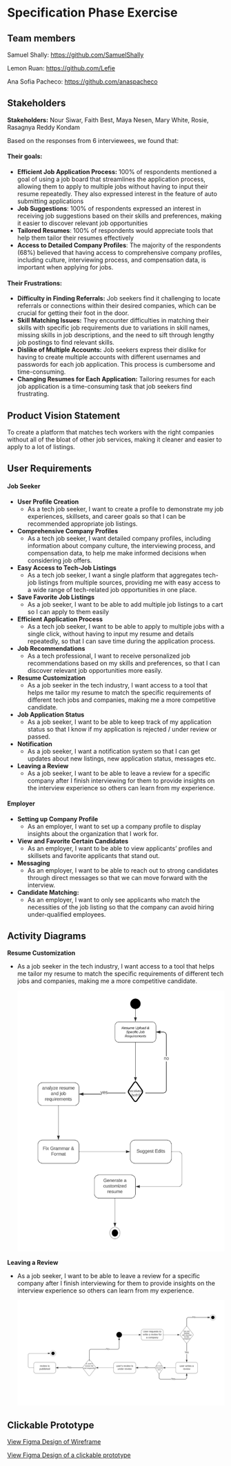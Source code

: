 # Specification Phase Exercise

## Team members

Samuel Shally: https://github.com/SamuelShally

Lemon Ruan: https://github.com/Lefie

Ana Sofia Pacheco: https://github.com/anaspacheco


## Stakeholders

**Stakeholders:** Nour Siwar, Faith Best, Maya Nesen, Mary White, Rosie, Rasagnya Reddy Kondam

Based on the responses from 6 interviewees, we found that: 

#### Their goals: 

- **Efficient Job Application Process:** 100% of respondents mentioned a goal of using a job board that streamlines the application process, allowing them to apply to multiple jobs without having to input their resume repeatedly. They also expressed interest in the feature of auto submitting applications
- **Job Suggestions**: 100% of respondents expressed an interest in receiving job suggestions based on their skills and preferences, making it easier to discover relevant job opportunities
- **Tailored Resumes**: 100% of respondents would appreciate tools that help them tailor their resumes effectively
- **Access to Detailed Company Profiles**: The majority of the respondents (68%) believed that having access to comprehensive company profiles, including culture, interviewing process, and compensation data, is important when applying for jobs.

#### Their Frustrations: 

- **Difficulty in Finding Referrals:** Job seekers find it challenging to locate referrals or connections within their desired companies, which can be crucial for getting their foot in the door.
- **Skill Matching Issues:** They encounter difficulties in matching their skills with specific job requirements due to variations in skill names, missing skills in job descriptions, and the need to sift through lengthy job postings to find relevant skills.
- **Dislike of Multiple Accounts:** Job seekers express their dislike for having to create multiple accounts with different usernames and passwords for each job application. This process is cumbersome and time-consuming.
- **Changing Resumes for Each Application:** Tailoring resumes for each job application is a time-consuming task that job seekers find frustrating. 

## Product Vision Statement

 To create a platform that matches tech workers with the right companies without all of the bloat of other job services, making it cleaner and easier to apply to a lot of listings.

## User Requirements 

#### Job Seeker 

- **User Profile Creation**
    - As a tech job seeker, I want to create a profile to demonstrate my job experiences, skillsets, and career goals so that I can be recommended appropriate job listings.
- **Comprehensive Company Profiles**
    - As a tech job seeker, I want detailed company profiles, including information about company culture, the interviewing process, and compensation data, to help me make informed decisions when considering job offers.
- **Easy Access to Tech-Job Listings**
    - As a tech job seeker, I want a single platform that aggregates tech-job listings from multiple sources, providing me with easy access to a wide range of tech-related job opportunities in one place.
- **Save Favorite Job Listings**
    - As a job seeker, I want to be able to add multiple job listings to a cart so I can apply to them easily
- **Efficient Application Process**
    - As a tech job seeker, I want to be able to apply to multiple jobs with a single click, without having to input my resume and details repeatedly, so that I can save time during the application process.
- **Job Recommendations**
    - As a tech professional, I want to receive personalized job recommendations based on my skills and preferences, so that I can discover relevant job opportunities more easily.
- **Resume Customization**
    - As a job seeker in the tech industry, I want access to a tool that helps me tailor my resume to match the specific requirements of different tech jobs and companies, making me a more competitive candidate.
- **Job Application Status**
    - As a job seeker, I want to be able to keep track of my application status so that I know if my application is rejected / under review or passed.
- **Notification**
    - As a job seeker, I want a notification system so that I can get updates about new listings, new application status, messages etc.
- **Leaving a Review**
    - As a job seeker, I want to be able to leave a review for a specific company after I finish interviewing for them to provide insights on the interview experience  so others can learn from my experience.

#### Employer 

- **Setting up Company Profile**
    - As an employer, I want to set up a company profile to display insights about the organization that I work for. 
- **View and Favorite Certain Candidates**
    - As an employer, I want to be able to view applicants’ profiles and skillsets and favorite applicants that stand out.
- **Messaging** 
    - As an employer, I want to be able to reach out to strong candidates through direct messages so that we can move forward with the interview.
- **Candidate Matching:**
    - As an employer, I want to only see applicants who match the necessities of the job listing so that the company can avoid hiring under-qualified employees. 

## Activity Diagrams

**Resume Customization**

- As a job seeker in the tech industry, I want access to a tool that helps me tailor my resume to match the specific requirements of different tech jobs and companies, making me a more competitive candidate.

    ![Diagram 1](diagrams/diagram1.png)

**Leaving a Review**

- As a job seeker, I want to be able to leave a review for a specific company after I finish interviewing for them to provide insights on the interview experience  so others can learn from my experience. 

    ![Diagram 2](diagrams/diagram2.png)

## Clickable Prototype

[View Figma Design of Wireframe](https://www.figma.com/file/lyoRr4rvF3rnwcEFMzse79/Wireframe-for-job-matching?type=whiteboard&node-id=0-1&t=XAn7Kq5rdYmCXYqE-0)  

[View Figma Design of a clickable prototype](https://www.figma.com/proto/wvYMz7OVXW8m6X06cn2UlY/mobile-app?type=design&node-id=108-420&t=wnagVYuh1Z4TMHLp-1&scaling=scale-down&page-id=0%3A1&starting-point-node-id=102%3A7&show-proto-sidebar=1&mode=design)